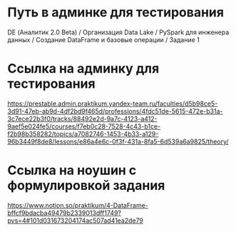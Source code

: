 # Путь в админке для тестирования
DE (Аналитик 2.0 Beta) / Организация Data Lake / PySpark для инженера данных / Создание DataFrame и базовые операции / Задание 1

# Ссылка на админку для тестирования
https://prestable.admin.praktikum.yandex-team.ru/faculties/d5b98ce5-3d91-47eb-ab9d-4df2bd9f465d/professions/4fdc51de-5615-472e-b31a-3c7ece22b3f0/tracks/88492e2d-9a7c-4123-a412-9aef5e024fe5/courses/f7eb0c28-7528-4c43-b1ce-f2b98b358282/topics/a7082746-1453-4b33-a129-96b3449f8de8/lessons/e86a4e6c-0f3f-431a-8fa5-6d539a6a9825/theory/

# Ссылка на ноушин с формулировкой задания
https://www.notion.so/praktikum/4-DataFrame-bffcf9bdacba49479b2339013dff1749?pvs=4#101d031673204174ac507ad41ea2de79